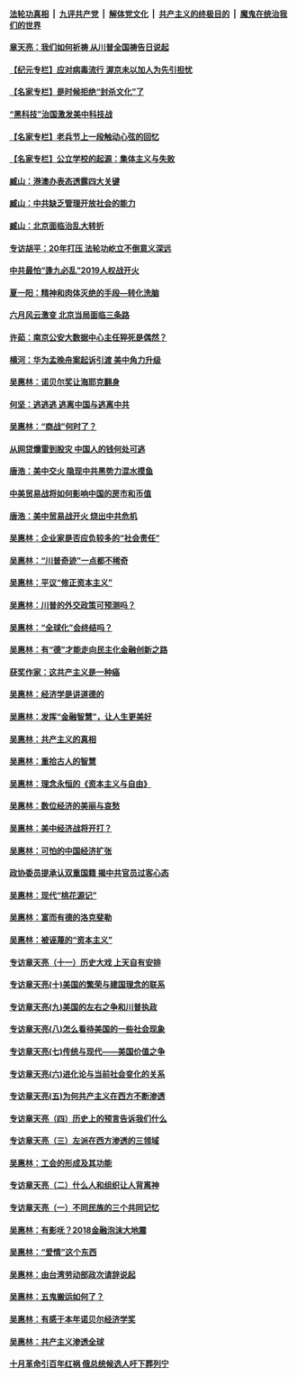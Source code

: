 

####  [法轮功真相](../../../../basic/blob/master/README.md?t=06281602) &nbsp;|&nbsp; [九评共产党](../../../../9ping.md/blob/master/README.md?t=06281602) &nbsp;|&nbsp; [解体党文化](../../../../jtdwh.md/blob/master/README.md?t=06281602)  &nbsp;|&nbsp; [共产主义的终极目的](../../../../gczydzjmd.md/blob/master/README.md?t=06281602) &nbsp;|&nbsp; [魔鬼在统治我们的世界](../../../../mgztzwmdsj.md/blob/master/README.md?t=06281602) 

#### [章天亮：我们如何祈祷 从川普全国祷告日说起](../pages/nsc423/n11944627.md?t=06281602) 

#### [【纪元专栏】应对病毒流行 渥京未以加人为先引担忧](../pages/nsc423/n11875714.md?t=06281602) 

#### [【名家专栏】是时候拒绝“封杀文化”了](../pages/nsc423/n11814093.md?t=06281602) 

#### [“黑科技”治国激发美中科技战](../pages/nsc423/n11638056.md?t=06281602) 

#### [【名家专栏】老兵节上一段触动心弦的回忆](../pages/nsc423/n11646016.md?t=06281602) 

#### [【名家专栏】公立学校的起源：集体主义与失败](../pages/nsc423/n11601833.md?t=06281602) 

#### [臧山：港澳办表态透露四大关键](../pages/nsc423/n11421628.md?t=06281602) 

#### [臧山：中共缺乏管理开放社会的能力](../pages/nsc423/n11407457.md?t=06281602) 

#### [臧山：北京面临治乱大转折](../pages/nsc423/n11406895.md?t=06281602) 

#### [专访胡平：20年打压 法轮功屹立不倒意义深远](../pages/nsc423/n11398800.md?t=06281602) 

#### [中共最怕“逢九必乱”2019人权战开火](../pages/nsc423/n11385248.md?t=06281602) 

#### [夏一阳：精神和肉体灭绝的手段—转化洗脑](../pages/nsc423/n11368250.md?t=06281602) 

#### [六月风云激变 北京当局面临三条路](../pages/nsc423/n11313668.md?t=06281602) 

#### [许茹：南京公安大数据中心主任猝死是偶然？](../pages/nsc423/n11064744.md?t=06281602) 

#### [横河：华为孟晚舟案起诉引渡 美中角力升级](../pages/nsc423/n11027230.md?t=06281602) 

#### [吴惠林：诺贝尔奖让海耶克翻身](../pages/nsc423/n10890049.md?t=06281602) 

#### [何坚：逃逃逃 逃离中国与逃离中共](../pages/nsc423/n10592891.md?t=06281602) 

#### [吴惠林：“商战”何时了？](../pages/nsc423/n10573558.md?t=06281602) 

#### [从网贷爆雷到股灾 中国人的钱何处可逃](../pages/nsc423/n10572800.md?t=06281602) 

#### [唐浩：美中交火 隐现中共黑势力混水摸鱼](../pages/nsc423/n10544040.md?t=06281602) 

#### [中美贸易战将如何影响中国的房市和币值](../pages/nsc423/n10543697.md?t=06281602) 

#### [唐浩：美中贸易战开火 烧出中共危机](../pages/nsc423/n10540126.md?t=06281602) 

#### [吴惠林：企业家是否应负较多的“社会责任”](../pages/nsc423/n10535022.md?t=06281602) 

#### [吴惠林：“川普奇迹”一点都不稀奇](../pages/nsc423/n10512808.md?t=06281602) 

#### [吴惠林：平议“修正资本主义”](../pages/nsc423/n10495724.md?t=06281602) 

#### [吴惠林：川普的外交政策可预测吗？](../pages/nsc423/n10462387.md?t=06281602) 

#### [吴惠林：“全球化”会终结吗？](../pages/nsc423/n10452838.md?t=06281602) 

#### [吴惠林：有“德”才能走向民主化金融创新之路](../pages/nsc423/n10432292.md?t=06281602) 

#### [获奖作家：这共产主义是一种癌](../pages/nsc423/n10431541.md?t=06281602) 

#### [吴惠林：经济学是讲道德的](../pages/nsc423/n10398014.md?t=06281602) 

#### [吴惠林：发挥“金融智慧”，让人生更美好](../pages/nsc423/n10375019.md?t=06281602) 

#### [吴惠林：共产主义的真相](../pages/nsc423/n10351394.md?t=06281602) 

#### [吴惠林：重拾古人的智慧](../pages/nsc423/n10337691.md?t=06281602) 

#### [吴惠林：理念永恒的《资本主义与自由》](../pages/nsc423/n10316274.md?t=06281602) 

#### [吴惠林：数位经济的美丽与哀愁](../pages/nsc423/n10292946.md?t=06281602) 

#### [吴惠林：美中经济战将开打？](../pages/nsc423/n10258825.md?t=06281602) 

#### [吴惠林：可怕的中国经济扩张](../pages/nsc423/n10219147.md?t=06281602) 

#### [政协委员提承认双重国籍 揭中共官员过客心态](../pages/nsc423/n10208809.md?t=06281602) 

#### [吴惠林：现代“桃花源记”](../pages/nsc423/n10185234.md?t=06281602) 

#### [吴惠林：富而有德的洛克斐勒](../pages/nsc423/n10142264.md?t=06281602) 

#### [吴惠林：被诬蔑的“资本主义”](../pages/nsc423/n10124816.md?t=06281602) 

#### [专访章天亮（十一）历史大戏 上天自有安排](../pages/nsc423/n10094905.md?t=06281602) 

#### [专访章天亮(十)美国的繁荣与建国理念的联系](../pages/nsc423/n10094899.md?t=06281602) 

#### [专访章天亮(九)美国的左右之争和川普执政](../pages/nsc423/n10094889.md?t=06281602) 

#### [专访章天亮(八)怎么看待美国的一些社会现象](../pages/nsc423/n10094857.md?t=06281602) 

#### [专访章天亮(七)传统与现代——美国价值之争](../pages/nsc423/n10093140.md?t=06281602) 

#### [专访章天亮(六)进化论与当前社会变化的关系](../pages/nsc423/n10092036.md?t=06281602) 

#### [专访章天亮(五)为何共产主义在西方不断渗透](../pages/nsc423/n10083620.md?t=06281602) 

#### [专访章天亮（四）历史上的预言告诉我们什么](../pages/nsc423/n10083606.md?t=06281602) 

#### [专访章天亮（三）左派在西方渗透的三领域](../pages/nsc423/n10081115.md?t=06281602) 

#### [吴惠林：工会的形成及其功能](../pages/nsc423/n10080633.md?t=06281602) 

#### [专访章天亮（二）什么人和组织让人背离神](../pages/nsc423/n10076637.md?t=06281602) 

#### [专访章天亮（一）不同民族的三个共同记忆](../pages/nsc423/n10074188.md?t=06281602) 

#### [吴惠林：有影呒？2018金融泡沫大地震](../pages/nsc423/n10040534.md?t=06281602) 

#### [吴惠林：“爱情”这个东西](../pages/nsc423/n10019423.md?t=06281602) 

#### [吴惠林：由台湾劳动部政次请辞说起](../pages/nsc423/n9979679.md?t=06281602) 

#### [吴惠林：五鬼搬运如何了？](../pages/nsc423/n9925338.md?t=06281602) 

#### [吴惠林：有感于本年诺贝尔经济学奖](../pages/nsc423/n9871883.md?t=06281602) 

#### [吴惠林：共产主义渗透全球](../pages/nsc423/n9812748.md?t=06281602) 

#### [十月革命引百年红祸 俄总统候选人吁下葬列宁](../pages/nsc423/n9810182.md?t=06281602) 

